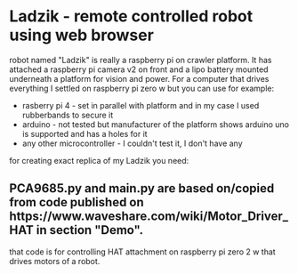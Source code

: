 # Ladzik - remote controlled robot using web browser
<a>robot named "Ladzik" is really a raspberry pi on crawler platform. It has attached a raspberry pi camera v2 on front and a lipo battery mounted underneath a platform for vision and power. For a computer that drives everything I settled on raspberry pi zero w but you can use for example:</a> 
<ul>
<li>rasberry pi 4 - set in parallel with platform and in my case I used rubberbands to secure it</li>
<li>arduino - not tested but manufacturer of the platform shows arduino uno is supported and has a holes for it</li>
<li>any other microcontroller - I couldn't test it, I don't have any</li>
</ul>

<a>for creating exact replica of my Ladzik you need:</a>


<h2>PCA9685.py and main.py are based on/copied from code published on https://www.waveshare.com/wiki/Motor_Driver_HAT in section "Demo".</h2>
<a>that code is for controlling HAT attachment on raspberry pi zero 2 w that drives motors of a robot.</a>
